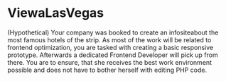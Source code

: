 # ViewaLasVegas
(Hypothetical)
Your company was booked to create an infositeabout the most famous hotels of the strip. As most of the work will be related to frontend optimization, you are tasked with creating a basic responsive prototype. Afterwards a dedicated Frontend Developer will pick up from there. You are to ensure, that she receives the best work environment possible and does not have to bother herself with editing PHP code.
